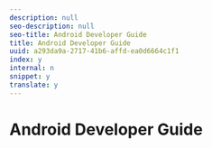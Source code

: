 ```yaml
---
description: null
seo-description: null
seo-title: Android Developer Guide
title: Android Developer Guide
uuid: a293da9a-2717-41b6-affd-ea0d6664c1f1
index: y
internal: n
snippet: y
translate: y
---
```


# Android Developer Guide


